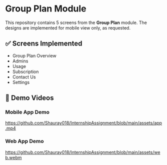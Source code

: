 # Group Plan Module 

This repository contains 5 screens from the **Group Plan** module. The designs are implemented for mobile view only, as requested.

## ✅ Screens Implemented

- Group Plan Overview  
- Admins
- Usage 
- Subscription
- Contact Us
- Settings

## 🎥 Demo Videos

### Mobile App Demo
https://github.com/Shauray018/InternshipAssignment/blob/main/assets/app.mp4

### Web App Demo
https://github.com/Shauray018/InternshipAssignment/blob/main/assets/web.webm